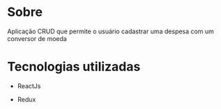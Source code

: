 
# Sobre

Aplicação CRUD que permite o usuário cadastrar uma despesa com um conversor de moeda 

# Tecnologias utilizadas

- ReactJs

- Redux
